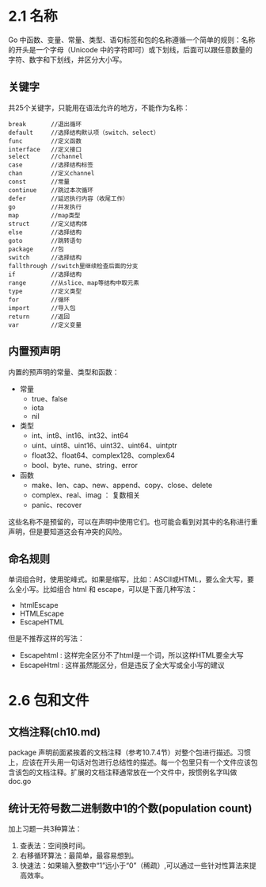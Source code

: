 # 2.1 名称
Go 中函数、变量、常量、类型、语句标签和包的名称遵循一个简单的规则：名称的开头是一个字母（Unicode 中的字符即可）或下划线，后面可以跟任意数量的字符、数字和下划线，并区分大小写。  

## 关键字
共25个关键字，只能用在语法允许的地方，不能作为名称：
```
break       //退出循环
default     //选择结构默认项（switch、select）
func        //定义函数
interface   //定义接口
select      //channel
case        //选择结构标签
chan        //定义channel
const       //常量
continue    //跳过本次循环
defer       //延迟执行内容（收尾工作）
go          //并发执行
map         //map类型
struct      //定义结构体
else        //选择结构
goto        //跳转语句
package     //包
switch      //选择结构
fallthrough //switch里继续检查后面的分支
if          //选择结构
range       //从slice、map等结构中取元素
type        //定义类型
for         //循环
import      //导入包
return      //返回
var         //定义变量
```

## 内置预声明
内置的预声明的常量、类型和函数：
+ 常量
  + true、false
  + iota
  + nil
+ 类型
  + int、int8、int16、int32、int64
  + uint、uint8、uint16、uint32、uint64、uintptr
  + float32、float64、complex128、complex64
  + bool、byte、rune、string、error
+ 函数
  + make、len、cap、new、append、copy、close、delete
  + complex、real、imag ： 复数相关
  + panic、recover

这些名称不是预留的，可以在声明中使用它们。也可能会看到对其中的名称进行重声明，但是要知道这会有冲突的风险。


## 命名规则
单词组合时，使用驼峰式。如果是缩写，比如：ASCII或HTML，要么全大写，要么全小写。比如组合 html 和 escape，可以是下面几种写法：
+ htmlEscape
+ HTMLEscape
+ EscapeHTML

但是不推荐这样的写法：
+ Escapehtml : 这样完全区分不了html是一个词，所以这样HTML要全大写
+ EscapeHtml : 这样虽然能区分，但是违反了全大写或全小写的建议

# 2.6 包和文件

## 文档注释(ch10.md)
package 声明前面紧挨着的文档注释（参考10.7.4节）对整个包进行描述。习惯上，应该在开头用一句话对包进行总结性的描述。每一个包里只有一个文件应该包含该包的文档注释。扩展的文档注释通常放在一个文件中，按惯例名字叫做 doc.go

## 统计无符号数二进制数中1的个数(population count)
加上习题一共3种算法：
1. 查表法：空间换时间。
2. 右移循环算法：最简单，最容易想到。
3. 快速法：如果输入整数中“1”远小于“0”（稀疏）,可以通过一些针对性算法来提高效率。
